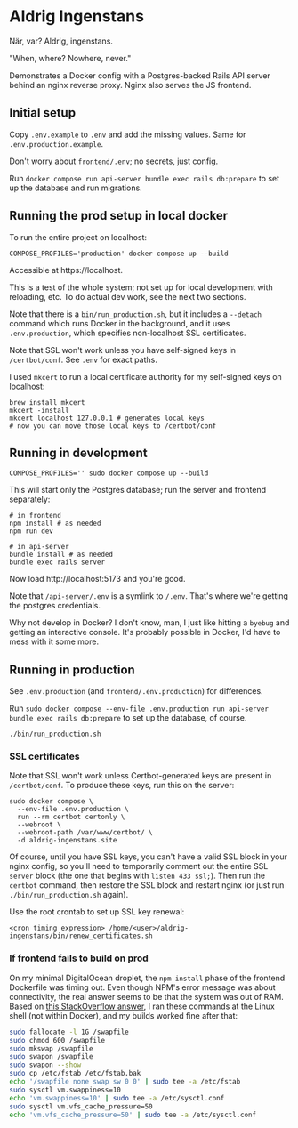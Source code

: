# Aldrig Ingenstans

När, var? Aldrig, ingenstans.

"When, where? Nowhere, never."

Demonstrates a Docker config with a Postgres-backed Rails API server behind an
nginx reverse proxy. Nginx also serves the JS frontend.

## Initial setup

Copy `.env.example` to `.env` and add the missing values. Same for
`.env.production.example`.

Don't worry about `frontend/.env`; no secrets, just config.

Run `docker compose run api-server bundle exec rails db:prepare` to set up the
database and run migrations.

## Running the prod setup in local docker

To run the entire project on localhost:

```
COMPOSE_PROFILES='production' docker compose up --build
```

Accessible at https://localhost.

This is a test of the whole system; not set up for local development with
reloading, etc. To do actual dev work, see the next two sections.

Note that there is a `bin/run_production.sh`, but it includes a `--detach`
command which runs Docker in the background, and it uses `.env.production`,
which specifies non-localhost SSL certificates.

Note that SSL won't work unless you have self-signed keys in `/certbot/conf`.
See `.env` for exact paths.

I used `mkcert` to run a local certificate authority for my self-signed keys on
localhost:

```
brew install mkcert
mkcert -install
mkcert localhost 127.0.0.1 # generates local keys
# now you can move those local keys to /certbot/conf
```

## Running in development

```
COMPOSE_PROFILES='' sudo docker compose up --build
```

This will start only the Postgres database; run the server and frontend
separately:

```
# in frontend
npm install # as needed
npm run dev

# in api-server
bundle install # as needed
bundle exec rails server
```

Now load http://localhost:5173 and you're good.

Note that `/api-server/.env` is a symlink to `/.env`. That's where we're getting
the postgres credentials.

Why not develop in Docker? I don't know, man, I just like hitting a `byebug` and
getting an interactive console. It's probably possible in Docker, I'd have to
mess with it some more.

## Running in production

See `.env.production` (and `frontend/.env.production`) for differences.

Run `sudo docker compose --env-file .env.production run api-server bundle exec
rails db:prepare` to set up the database, of course.

```
./bin/run_production.sh
```

### SSL certificates

Note that SSL won't work unless Certbot-generated keys are present in
`/certbot/conf`. To produce these keys, run this on the server:

```
sudo docker compose \
  --env-file .env.production \
  run --rm certbot certonly \
  --webroot \
  --webroot-path /var/www/certbot/ \
  -d aldrig-ingenstans.site
```

Of course, until you have SSL keys, you can't have a valid SSL block in your
nginx config, so you'll need to temporarily comment out the entire SSL `server`
block (the one that begins with `listen 433 ssl;`). Then run the `certbot`
command, then restore the SSL block and restart nginx (or just run
`./bin/run_production.sh` again).

Use the root crontab to set up SSL key renewal:
```
<cron timing expression> /home/<user>/aldrig-ingenstans/bin/renew_certificates.sh
```

### If frontend fails to build on prod

On my minimal DigitalOcean droplet, the `npm install` phase of the frontend
Dockerfile was timing out. Even though NPM's error message was about
connectivity, the real answer seems to be that the system was out of RAM.
Based on [this StackOverflow answer](https://stackoverflow.com/questions/49228066/npm-install-via-digital-ocean-gets-killed),
I ran these commands at the Linux shell (not within Docker), and my builds
worked fine after that:

```sh
sudo fallocate -l 1G /swapfile
sudo chmod 600 /swapfile
sudo mkswap /swapfile
sudo swapon /swapfile
sudo swapon --show
sudo cp /etc/fstab /etc/fstab.bak
echo '/swapfile none swap sw 0 0' | sudo tee -a /etc/fstab
sudo sysctl vm.swappiness=10
echo 'vm.swappiness=10' | sudo tee -a /etc/sysctl.conf
sudo sysctl vm.vfs_cache_pressure=50
echo 'vm.vfs_cache_pressure=50' | sudo tee -a /etc/sysctl.conf
```
